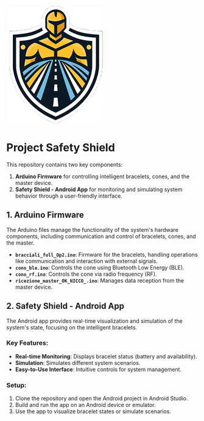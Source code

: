 ![Logo](logo.png)

# Project Safety Shield

This repository contains two key components: 
1. **Arduino Firmware** for controlling intelligent bracelets, cones, and the master device.
2. **Safety Shield - Android App** for monitoring and simulating system behavior through a user-friendly interface.

## 1. Arduino Firmware

The Arduino files manage the functionality of the system's hardware components, including communication and control of bracelets, cones, and the master.

- **`bracciali_full_Op2.ino`**: Firmware for the bracelets, handling operations like communication and interaction with external signals.
- **`cono_ble.ino`**: Controls the cone using Bluetooth Low Energy (BLE).
- **`cono_rf.ino`**: Controls the cone via radio frequency (RF).
- **`ricezione_master_OK_NICCO_.ino`**: Manages data reception from the master device.

## 2. Safety Shield - Android App

The Android app provides real-time visualization and simulation of the system's state, focusing on the intelligent bracelets.

### Key Features:

- **Real-time Monitoring**: Displays bracelet status (battery and availability).
- **Simulation**: Simulates different system scenarios.
- **Easy-to-Use Interface**: Intuitive controls for system management.

### Setup:

1. Clone the repository and open the Android project in Android Studio.
2. Build and run the app on an Android device or emulator.
3. Use the app to visualize bracelet states or simulate scenarios.
